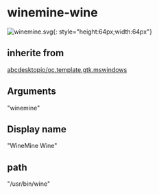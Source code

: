 # winemine-wine
![winemine.svg](/applications/icons/winemine.svg){: style="height:64px;width:64px"}
## inherite from
[abcdesktopio/oc.template.gtk.mswindows](abcdesktopio/oc.template.gtk.mswindows.md)
## Arguments
"winemine"
## Display name
"WineMine Wine"
## path
"/usr/bin/wine"
